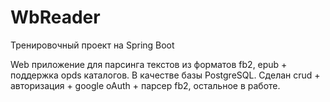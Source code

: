 # WbReader

Тренировочный проект на Spring Boot

Web приложение для парсинга текстов из форматов fb2, epub + поддержка opds каталогов. 
В качестве базы PostgreSQL.
Сделан crud + авторизация + google oAuth + парсер fb2, остальное в работе.
